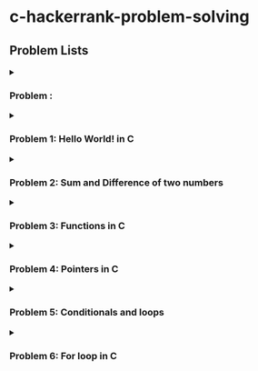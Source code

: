 # c-hackerrank-problem-solving 

 
## Problem Lists ##


<details>
 <summary><h3>Problem :</h3></summary>
<p></p>
</details>

<details>
 <summary><h3>Problem 1: Hello World! in C</h3></summary>
<p>This challenge requires you to print Hello World on a single line, and then print the already provided input string to stdout. If you are not familiar with C, you may want to read about the printf() command.</p>
</details>
<details>
 <summary><h3>Problem 2: Sum and Difference of two numbers</h3></summary>
<p>our task is to take two numbers of int data type, two numbers of float data type as input and output their sum:</p>
 <P>1. Declare 4 variables: two of type int and two of type float.</P>
 <P>2. Read 2 lines of input from stdin (according to the sequence given in the 'Input Format' section below) and initialize your 4 variables.</p>
 <P>3. Use the  and  operator to perform the following operations:</p>
 <P> <kbd>⇥</kbd> 3.1. Print the sum and difference of two int variable on a new line.</p>
 <P> <kbd>⇥</kbd> 3.2. Print the sum and difference of two float variable rounded to one decimal place on a new line.</p>
</details>
<details>
 <summary><h3>Problem 3: Functions in C</h3></summary>
<p>Write a function int max_of_four(int a, int b, int c, int d) which reads four arguments and returns the greatest of them.</p>
</details>

<details>
 <summary><h3>Problem 4: Pointers in C</h3></summary>
<p>Complete the function void update(int *a,int *b). It receives two integer pointers, int* a and int* b. Set the value of a to their sum, and b to their absolute difference. There is no return value, and no return statement is needed.</p>
 <P><kbd>⇥</kbd> α = (a + b)</p>
 <P><kbd>⇥</kbd> β = |a - b|</p>
</details>

<details>
 <summary><h3>Problem 5: Conditionals and loops</h3></summary>
<p>Given a positive integer denoting n, do the following:</p>
 <P><kbd>⇥</kbd>If 1 ≤ n ≤ 9, print the lowercase English word corresponding to the number (e.g., one for 1, two for 2, etc.).</p>
 <P><kbd>⇥</kbd>If n ≥ 9 , print Greater than 9.</p>
</details>

<details>
 <summary><h3>Problem 6: For loop in C</h3></summary>
<p>For each integer n in the interval [a,b] (given as input) :</p>
 <P><kbd>⇥</kbd> If 1 ≤ n ≤ 9, print the lowercase English word corresponding to the number (e.g., one for 1, two for 2, etc.).</p>
 <P><kbd>⇥</kbd> Else if n > 9 and it is an even number, then print "even"</p>
 <P><kbd>⇥</kbd> Else if n > 9 and it is an odd number, then print "odd".</p>
</details>
